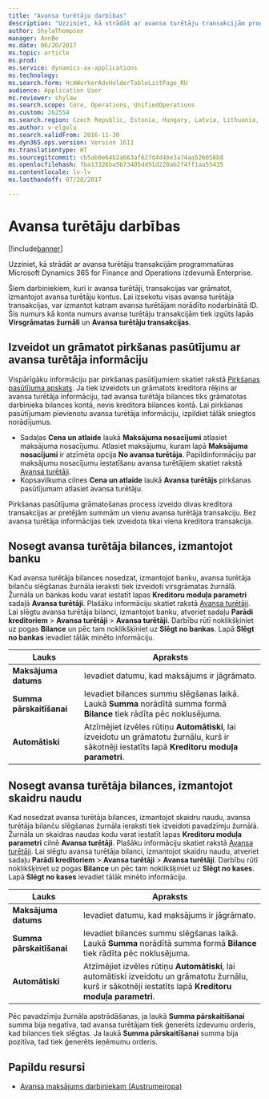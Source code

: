 ```yaml
---
title: "Avansa turētāju darbības"
description: "Uzziniet, kā strādāt ar avansa turētāju transakcijām programmatūras Microsoft Dynamics 365 for Finance and Operations izdevumā Enterprise."
author: ShylaThompson
manager: AnnBe
ms.date: 06/20/2017
ms.topic: article
ms.prod: 
ms.service: dynamics-ax-applications
ms.technology: 
ms.search.form: HcmWorkerAdvHolderTableListPage_RU
audience: Application User
ms.reviewer: shylaw
ms.search.scope: Core, Operations, UnifiedOperations
ms.custom: 262554
ms.search.region: Czech Republic, Estonia, Hungary, Latvia, Lithuania, Poland, Russia
ms.author: v-elgolu
ms.search.validFrom: 2016-11-30
ms.dyn365.ops.version: Version 1611
ms.translationtype: HT
ms.sourcegitcommit: cb5ab0e64b2a663af627d4d46e3a74aa526058b8
ms.openlocfilehash: fba13326ba5b73405dd91d220ab2f4ff1aa55435
ms.contentlocale: lv-lv
ms.lasthandoff: 07/28/2017

---
```


# <a name="advance-holder-transactions"></a>Avansa turētāju darbības

[!include[banner](../includes/banner.md)]


Uzziniet, kā strādāt ar avansa turētāju transakcijām programmatūras Microsoft Dynamics 365 for Finance and Operations izdevumā Enterprise.

Šiem darbiniekiem, kuri ir avansa turētāji, transakcijas var grāmatot, izmantojot avansa turētāju kontus. Lai izsekotu visas avansa turētāja transakcijas, var izmantot katram avansa turētājam norādīto nodarbinātā ID. Šis numurs kā konta numurs avansa turētāju transakcijām tiek izgūts lapās **Virsgrāmatas žurnāli** un **Avansa turētāju transakcijas**.

## <a name="create-and-post-a-purchase-order-with-advance-holder-details"></a>Izveidot un grāmatot pirkšanas pasūtījumu ar avansa turētāja informāciju
Vispārīgāku informāciju par pirkšanas pasūtījumiem skatiet rakstā [Pirkšanas pasūtījuma apskats](/dynamics365/unified-operations/supply-chain/procurement/purchase-order-overview). Ja tiek izveidots un grāmatots kreditora rēķins ar avansa turētāja informāciju, tad avansa turētāja bilances tiks grāmatotas darbinieka bilances kontā, nevis kreditora bilances kontā. Lai pirkšanas pasūtījumam pievienotu avansa turētāja informāciju, izpildiet tālāk sniegtos norādījumus.

-   Sadaļas **Cena un atlaide** laukā **Maksājuma nosacījumi** atlasiet maksājuma nosacījumu. <!---For more information about **Terms of payment**, see [Define vendor payment terms](/dynamics365/unified-operations/financials/accounts-payable/tasks/define-vendor-payment-terms).--> Atlasiet maksājumu, kuram lapā **Maksājuma nosacījumi** ir atzīmēta opcija **No avansa turētāja**. Papildinformāciju par maksājumu nosacījumu iestatīšanu avansa turētājiem skatiet rakstā [Avansa turētāji](emea-advance-holders.md).
-   Kopsavilkuma cilnes **Cena un atlaide** laukā **Avansa turētājs** pirkšanas pasūtījumam atlasiet avansa turētāju.

Pirkšanas pasūtījuma grāmatošanas process izveido divas kreditora transakcijas ar pretējām summām un vienu avansa turētāja transakciju. Bez avansa turētāja informācijas tiek izveidota tikai viena kreditora transakcija.

## <a name="settle-advance-holder-balances-via-a-bank"></a>Nosegt avansa turētāja bilances, izmantojot banku
Kad avansa turētāja bilances nosedzat, izmantojot banku, avansa turētāja bilanču slēgšanas žurnāla ieraksti tiek izveidoti virsgrāmatas žurnālā. Žurnāla un bankas kodu varat iestatīt lapas **Kreditoru moduļa parametri** sadaļā **Avansa turētāji**. Plašāku informāciju skatiet rakstā [Avansa turētāji](emea-advance-holders.md). Lai slēgtu avansa turētāja bilanci, izmantojot banku, atveriet sadaļu **Parādi kreditoriem** &gt; **Avansa turētāji** &gt; **Avansa turētāji**. Darbību rūtī noklikšķiniet uz pogas **Bilance** un pēc tam noklikšķiniet uz **Slēgt no bankas**. Lapā **Slēgt no bankas** ievadiet tālāk minēto informāciju.

| Lauks                    | Apraksts |
|------------------------------|-------------------|
| **Maksājuma datums**          | Ievadiet datumu, kad maksājums ir jāgrāmato.|
| **Summa pārskaitīšanai** | Ievadiet bilances summu slēgšanas laikā. Laukā **Summa** norādītā summa formā **Bilance** tiek rādīta pēc noklusējuma. |
| **Automātiski**                | Atzīmējiet izvēles rūtiņu **Automātiski**, lai izveidotu un grāmatotu žurnālu, kurš ir sākotnēji iestatīts lapā **Kreditoru moduļa parametri**.|

## <a name="settle-advance-holder-balances-via-cash"></a>Nosegt avansa turētāja bilances, izmantojot skaidru naudu
Kad nosedzat avansa turētāja bilances, izmantojot skaidru naudu, avansa turētāja bilanču slēgšanas žurnāla ieraksti tiek izveidoti pavadzīmju žurnālā. Žurnāla un skaidras naudas kodu varat iestatīt lapas **Kreditoru moduļa parametri** cilnē **Avansa turētāji**. Plašāku informāciju skatiet rakstā [Avansa turētāji](emea-advance-holders.md). Lai slēgtu avansa turētāja bilanci, izmantojot skaidru naudu, atveriet sadaļu **Parādi kreditoriem** &gt; **Avansa turētāji** &gt; **Avansa turētāji**. Darbību rūtī noklikšķiniet uz pogas **Bilance** un pēc tam noklikšķiniet uz **Slēgt no kases**. Lapā **Slēgt no kases** ievadiet tālāk minēto informāciju.

| Lauks                    | Apraksts
|------------------------------|-----------------|
| **Maksājuma datums**          | Ievadiet datumu, kad maksājums ir jāgrāmato.|
| **Summa pārskaitīšanai** | Ievadiet bilances summu slēgšanas laikā. Laukā **Summa** norādītā summa formā **Bilance** tiek rādīta pēc noklusējuma. |
| **Automātiski**                | Atzīmējiet izvēles rūtiņu **Automātiski**, lai automātiski izveidotu un grāmatotu žurnālu, kurš ir sākotnēji iestatīts lapā **Kreditoru moduļa parametri**.     |

Pēc pavadzīmju žurnāla apstrādāšanas, ja laukā **Summa pārskaitīšanai** summa bija negatīva, tad avansa turētājam tiek ģenerēts izdevumu orderis, kad bilances tiek slēgtas. Ja laukā **Summa pārskaitīšanai** summa bija pozitīva, tad tiek ģenerēts ieņēmumu orderis.

## <a name="additional-resources"></a>Papildu resursi

- [Avansa maksājums darbiniekam (Austrumeiropa)](./tasks/advance-payment-employee.md)


